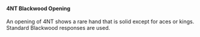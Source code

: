 #### 4NT Blackwood Opening
An opening of 4NT shows a rare hand that is solid except for aces or kings.
Standard Blackwood responses are used.
